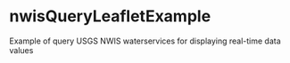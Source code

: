 # nwisQueryLeafletExample
Example of query USGS NWIS waterservices for displaying real-time data values

